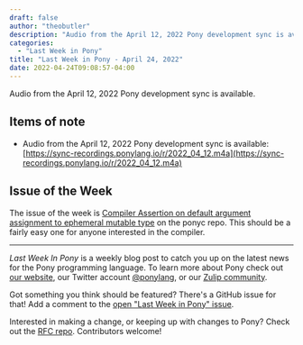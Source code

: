 ```yaml
---
draft: false
author: "theobutler"
description: "Audio from the April 12, 2022 Pony development sync is available."
categories:
  - "Last Week in Pony"
title: "Last Week in Pony - April 24, 2022"
date: 2022-04-24T09:08:57-04:00
---
```


Audio from the April 12, 2022 Pony development sync is available.

<!--more-->

## Items of note

- Audio from the April 12, 2022 Pony development sync is available: [https://sync-recordings.ponylang.io/r/2022_04_12.m4a](https://sync-recordings.ponylang.io/r/2022_04_12.m4a)

## Issue of the Week

The issue of the week is [Compiler Assertion on default argument assignment to ephemeral mutable type](https://github.com/ponylang/ponyc/issues/4089) on the ponyc repo. This should be a fairly easy one for anyone interested in the compiler.

---

_Last Week In Pony_ is a weekly blog post to catch you up on the latest news for the Pony programming language. To learn more about Pony check out [our website](https://ponylang.io), our Twitter account [@ponylang](https://twitter.com/ponylang), or our [Zulip community](https://ponylang.zulipchat.com).

Got something you think should be featured? There's a GitHub issue for that! Add a comment to the [open "Last Week in Pony" issue](https://github.com/ponylang/ponylang.github.io/issues?q=is%3Aissue+is%3Aopen+label%3Alast-week-in-pony).

Interested in making a change, or keeping up with changes to Pony? Check out the [RFC repo](https://github.com/ponylang/rfcs). Contributors welcome!
